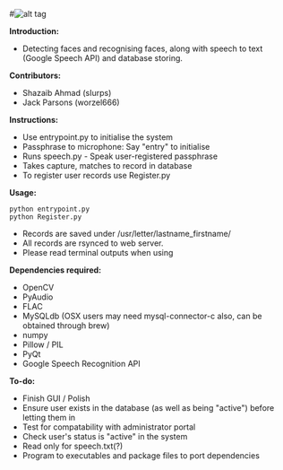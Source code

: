 #![alt tag](http://i.imgur.com/FFLYOQt.png)

**Introduction:**
* Detecting faces and recognising faces, along with speech to text (Google Speech API) and database storing. 

**Contributors:**
* Shazaib Ahmad (sIurps)
* Jack Parsons  (worzel666)

**Instructions:**
* Use entrypoint.py to initialise the system
* Passphrase to microphone: Say "entry" to initialise 
* Runs speech.py - Speak user-registered passphrase
* Takes capture, matches to record in database
* To register user records use Register.py

**Usage:**

	python entrypoint.py
	python Register.py
	

* Records are saved under /usr/letter/lastname_firstname/
* All records are rsynced to web server. 
* Please read terminal outputs when using
	
**Dependencies required:**
* OpenCV
* PyAudio
* FLAC
* MySQLdb (OSX users may need mysql-connector-c also, can be obtained through brew)
* numpy
* Pillow / PIL
* PyQt 
* Google Speech Recognition API

**To-do:**
* Finish GUI / Polish
* Ensure user exists in the database (as well as being "active") before letting them in
* Test for compatability with administrator portal
* Check user's status is "active" in the system
* Read only for speech.txt(?)
* Program to executables and package files to port dependencies 





